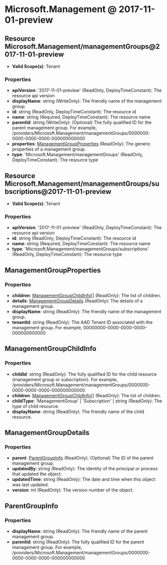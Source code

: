 # Microsoft.Management @ 2017-11-01-preview

## Resource Microsoft.Management/managementGroups@2017-11-01-preview
* **Valid Scope(s)**: Tenant
### Properties
* **apiVersion**: '2017-11-01-preview' (ReadOnly, DeployTimeConstant): The resource api version
* **displayName**: string (WriteOnly): The friendly name of the management group.
* **id**: string (ReadOnly, DeployTimeConstant): The resource id
* **name**: string (Required, DeployTimeConstant): The resource name
* **parentId**: string (WriteOnly): (Optional) The fully qualified ID for the parent management group.  For example, /providers/Microsoft.Management/managementGroups/0000000-0000-0000-0000-000000000000
* **properties**: [ManagementGroupProperties](#managementgroupproperties) (ReadOnly): The generic properties of a management group.
* **type**: 'Microsoft.Management/managementGroups' (ReadOnly, DeployTimeConstant): The resource type

## Resource Microsoft.Management/managementGroups/subscriptions@2017-11-01-preview
* **Valid Scope(s)**: Tenant
### Properties
* **apiVersion**: '2017-11-01-preview' (ReadOnly, DeployTimeConstant): The resource api version
* **id**: string (ReadOnly, DeployTimeConstant): The resource id
* **name**: string (Required, DeployTimeConstant): The resource name
* **type**: 'Microsoft.Management/managementGroups/subscriptions' (ReadOnly, DeployTimeConstant): The resource type

## ManagementGroupProperties
### Properties
* **children**: [ManagementGroupChildInfo](#managementgroupchildinfo)[] (ReadOnly): The list of children.
* **details**: [ManagementGroupDetails](#managementgroupdetails) (ReadOnly): The details of a management group.
* **displayName**: string (ReadOnly): The friendly name of the management group.
* **tenantId**: string (ReadOnly): The AAD Tenant ID associated with the management group. For example, 00000000-0000-0000-0000-000000000000

## ManagementGroupChildInfo
### Properties
* **childId**: string (ReadOnly): The fully qualified ID for the child resource (management group or subscription).  For example, /providers/Microsoft.Management/managementGroups/0000000-0000-0000-0000-000000000000
* **children**: [ManagementGroupChildInfo](#managementgroupchildinfo)[] (ReadOnly): The list of children.
* **childType**: 'ManagementGroup' | 'Subscription' | string (ReadOnly): The type of child resource.
* **displayName**: string (ReadOnly): The friendly name of the child resource.

## ManagementGroupDetails
### Properties
* **parent**: [ParentGroupInfo](#parentgroupinfo) (ReadOnly): (Optional) The ID of the parent management group.
* **updatedBy**: string (ReadOnly): The identity of the principal or process that updated the object.
* **updatedTime**: string (ReadOnly): The date and time when this object was last updated.
* **version**: int (ReadOnly): The version number of the object.

## ParentGroupInfo
### Properties
* **displayName**: string (ReadOnly): The friendly name of the parent management group.
* **parentId**: string (ReadOnly): The fully qualified ID for the parent management group.  For example, /providers/Microsoft.Management/managementGroups/0000000-0000-0000-0000-000000000000


